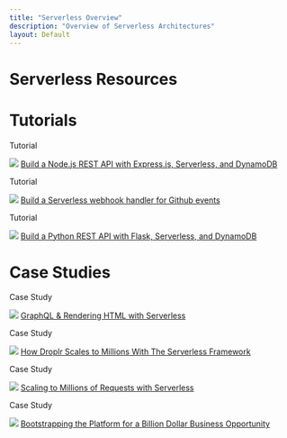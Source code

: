 ```yaml
---
title: "Serverless Overview"
description: "Overview of Serverless Architectures"
layout: Default
---
```


# Serverless Resources

# Tutorials

<div class="learnWrapper">
  <div class="learnSquare">
    <p class="resourceLabel">Tutorial</p>
    <img src="https://s3-us-west-2.amazonaws.com/assets.site.serverless.com/logos/other/nodejs-logo-300px.png" />
    <a href="/blog/serverless-express-rest-api/">
      Build a Node.js REST API with Express.js, Serverless, and DynamoDB
    </a>
  </div>
  <div class="learnSquare">
    <p class="resourceLabel">Tutorial</p>
    <img src="https://s3-us-west-2.amazonaws.com/assets.site.serverless.com/logos/other/github-logo-300px.png" />
    <a href="/learn/tutorials/serverless-github-webhook-slack/">
      Build a Serverless webhook handler for Github events
    </a>
  </div>
  <div class="learnSquare">
    <p class="resourceLabel">Tutorial</p>
    <img src="https://s3-us-west-2.amazonaws.com/assets.site.serverless.com/logos/other/python-logo-300px.png" />
     <a href="/learn/bootstrapping-the-platform-for-a-billion-dollar-business-opportunity/">
      Build a Python REST API with Flask, Serverless, and DynamoDB
    </a>
  </div>

</div>

# Case Studies

<div class="learnWrapper">
  <div class="learnSquare">
    <p class="resourceLabel">Case Study</p>
    <img src="https://s3-us-west-2.amazonaws.com/assets.site.serverless.com/logos/other/graphql-logo-200px.png" />
     <a href="/learn/graphql-and-serverless/">
      GraphQL & Rendering HTML with Serverless
    </a>
  </div>
  <div class="learnSquare">
    <p class="resourceLabel">Case Study</p>
    <img src="https://s3-us-west-2.amazonaws.com/assets.site.serverless.com/logos/other/droplr-logo-200px.png" />
     <a href="/blog/how-droplr-scales-to-millions-serverless-framework/">
       How Droplr Scales to Millions With The Serverless Framework
    </a>
  </div>
  <div class="learnSquare">
    <p class="resourceLabel">Case Study</p>
    <img src="https://s3-us-west-2.amazonaws.com/assets.site.serverless.com/logos/serverless_logotype_500x91.png" />
     <a href="/learn/scaling-to-millions-of-requests/">
       Scaling to Millions of Requests with Serverless
    </a>
  </div>
  <div class="learnSquare">
    <p class="resourceLabel">Case Study</p>
    <img src="https://s3-us-west-2.amazonaws.com/assets.site.serverless.com/logos/other/nordcloud-logo-200px.jpg" />
     <a href="/learn/bootstrapping-the-platform-for-a-billion-dollar-business-opportunity/">
       Bootstrapping the Platform for a Billion Dollar Business Opportunity
    </a>
  </div>

</div>
